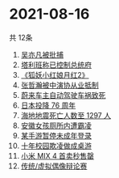 # 2021-08-16
  共 12条

  <!-- BEGIN -->
  <!-- 最后更新时间:Mon Aug 16 2021 18:12:40 GMT+0000 (Coordinated Universal Time) -->
  1. [吴亦凡被批捕](https://www.zhihu.com/search?q=吴亦凡)
1. [塔利班称已控制总统府](https://www.zhihu.com/search?q=阿富汗)
1. [《狐妖小红娘月红2》](https://www.zhihu.com/search?q=狐妖小红娘)
1. [张哲瀚被中演协从业抵制](https://www.zhihu.com/search?q=张哲瀚)
1. [蔚来车主自动驾驶车祸致死](https://www.zhihu.com/search?q=蔚来)
1. [日本投降 76 周年](https://www.zhihu.com/search?q=日本投降)
1. [海地地震死亡人数至 1297 人](https://www.zhihu.com/search?q=海地地震)
1. [安徽女孩厕所内遭霸凌](https://www.zhihu.com/search?q=校园暴力)
1. [某手游暂停未成年登录](https://www.zhihu.com/search?q=光与夜之恋)
1. [十年校园欺凌做成桌游](https://www.zhihu.com/search?q=桌游)
1. [小米 MIX 4 首卖秒售罄](https://www.zhihu.com/search?q=小米mix4)
1. [传统/虚拟偶像辩论赛](https://www.zhihu.com/search?q=华语辩论世界杯)
  <!-- END -->
  